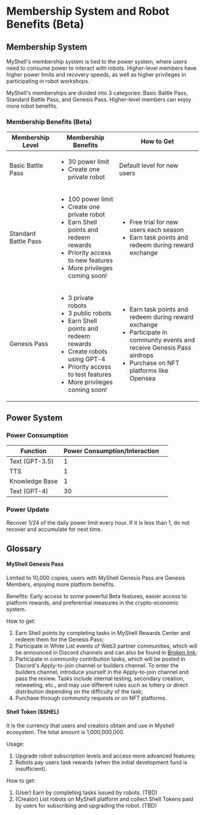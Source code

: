 # Membership System and Robot Benefits (Beta)

## Membership System

MyShell's membership system is tied to the power system, where users need to consume power to interact with robots. Higher-level members have higher power limits and recovery speeds, as well as higher privileges in participating in robot workshops.

MyShell's memberships are divided into 3 categories: Basic Battle Pass, Standard Battle Pass, and Genesis Pass. Higher-level members can enjoy more robot benefits.

### Membership Benefits (Beta)

| Membership Level | Membership Benefits                                                                                                           | How to Get                                                                                           |
| ---------------- | ------------------------------------------------------------------------------------------------------------------------------ | -------------------------------------------------------------------------------------------------- |
| Basic Battle Pass | <ul><li>30 power limit</li><li>Create one private robot</li></ul>                                                              | Default level for new users                                                                        |
| Standard Battle Pass | <ul><li>100 power limit</li><li>Create one private robot</li><li>Earn Shell points and redeem rewards</li><li>Priority access to new features</li><li>More privileges coming soon!</li></ul> | <ul><li>Free trial for new users each season</li><li>Earn task points and redeem during reward exchange</li></ul> |
| Genesis Pass | <ul><li>3 private robots</li><li>3 public robots</li><li>Earn Shell points and redeem rewards</li><li>Create robots using GPT-4</li><li>Priority access to test features</li><li>More privileges coming soon!</li></ul> | <ul><li>Earn task points and redeem during reward exchange</li><li>Participate in community events and receive Genesis Pass airdrops</li><li>Purchase on NFT platforms like Opensea</li></ul> |

## Power System

### Power Consumption

<table><thead><tr><th>Function</th><th>Power Consumption/Interaction</th><th data-hidden></th></tr></thead><tbody><tr><td>Text (GPT-3.5)</td><td>1</td><td></td></tr><tr><td>TTS</td><td>1</td><td></td></tr><tr><td>Knowledge Base</td><td>1</td><td></td></tr><tr><td>Text (GPT-4)</td><td>30</td><td></td></tr></tbody></table>

### Power Update

Recover 1/24 of the daily power limit every hour. If it is less than 1, do not recover and accumulate for next time.

## Glossary

#### MyShell Genesis Pass

Limited to 10,000 copies, users with MyShell Genesis Pass are Genesis Members, enjoying more platform benefits.

Benefits: Early access to some powerful Beta features, easier access to platform rewards, and preferential measures in the crypto-economic system.

How to get:

1. Earn Shell points by completing tasks in MyShell Rewards Center and redeem them for the Genesis Pass;
2. Participate in White List events of Web3 partner communities, which will be announced in Discord channels and can also be found in [Broken link](broken-reference "mention");
3. Participate in community contribution tasks, which will be posted in Discord's Apply-to-join channel or builders channel. To enter the builders channel, introduce yourself in the Apply-to-join channel and pass the review. Tasks include internal testing, secondary creation, retweeting, etc., and may use different rules such as lottery or direct distribution depending on the difficulty of the task;
4. Purchase through community requests or on NFT platforms.

#### Shell Token ($SHEL)

It is the currency that users and creators obtain and use in Myshell ecosystem. The total amount is 1,000,000,000.

Usage:

1. Upgrade robot subscription levels and access more advanced features;
2. Robots pay users task rewards (when the initial development fund is insufficient).

How to get:

1. (User) Earn by completing tasks issued by robots. (TBD)
2. (Creator) List robots on MyShell platform and collect Shell Tokens paid by users for subscribing and upgrading the robot. (TBD)